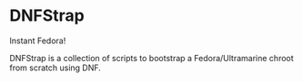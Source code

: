 # DNFStrap
Instant Fedora!

DNFStrap is a collection of scripts to bootstrap a Fedora/Ultramarine chroot from scratch using DNF.
